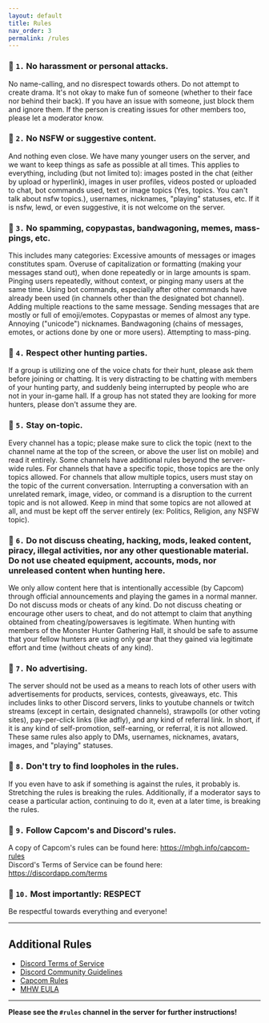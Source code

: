 ```yaml
---
layout: default
title: Rules
nav_order: 3
permalink: /rules
---
```


### 📕 `1.` **No harassment or personal attacks.** 
No name-calling, and no disrespect towards others. Do not attempt to create drama. It's not okay to make fun of someone (whether to their face nor behind their back). If you have an issue with someone, just block them and ignore them. If the person is creating issues for other members too, please let a moderator know.

### 📕 `2.` **No NSFW or suggestive content.**
And nothing even close. We have many younger users on the server, and we want to keep things as safe as possible at all times. This applies to everything, including (but not limited to): images posted in the chat (either by upload or hyperlink), images in user profiles, videos posted or uploaded to chat, bot commands used, text or image topics (Yes, topics. You can't talk about nsfw topics.), usernames, nicknames, "playing" statuses, etc. If it is nsfw, lewd, or even suggestive, it is not welcome on the server.

### 📕 `3.` **No spamming, copypastas, bandwagoning, memes, mass-pings, etc.** 
This includes many categories: Excessive amounts of messages or images constitutes spam. Overuse of capitalization or formatting (making your messages stand out), when done repeatedly or in large amounts is spam. Pinging users repeatedly, without context, or pinging many users at the same time. Using bot commands, especially after other commands have already been used (in channels other than the designated bot channel). Adding multiple reactions to the same message. Sending messages that are mostly or full of emoji/emotes. Copypastas or memes of almost any type. Annoying ("unicode") nicknames. Bandwagoning (chains of messages, emotes, or actions done by one or more users). Attempting to mass-ping.

### 📕 `4.` **Respect other hunting parties.**
If a group is utilizing one of the voice chats for their hunt, please ask them before joining or chatting. It is very distracting to be chatting with members of your hunting party, and suddenly being interrupted by people who are not in your in-game hall. If a group has not stated they are looking for more hunters, please don't assume they are.

### 📕 `5.` **Stay on-topic.** 
Every channel has a topic; please make sure to click the topic (next to the channel name at the top of the screen, or above the user list on mobile) and read it entirely. Some channels have additional rules beyond the server-wide rules. For channels that have a specific topic, those topics are the only topics allowed. For channels that allow multiple topics, users must stay on the topic of the current conversation. Interrupting a conversation with an unrelated remark, image, video, or command is a disruption to the current topic and is not allowed. Keep in mind that some topics are not allowed at all, and must be kept off the server entirely (ex: Politics, Religion, any NSFW topic).

### 📕 `6.` **Do not discuss cheating, hacking, mods, leaked content, piracy, illegal activities, nor any other questionable material. Do not use cheated equipment, accounts, mods, nor unreleased content when hunting here.**
We only allow content here that is intentionally accessible (by Capcom) through official announcements and playing the games in a normal manner.  Do not discuss mods or cheats of any kind. Do not discuss cheating or encourage other users to cheat, and do not attempt to claim that anything obtained from cheating/powersaves is legitimate. When hunting with members of the Monster Hunter Gathering Hall, it should be safe to assume that your fellow hunters are using only gear that they gained via legitimate effort and time (without cheats of any kind).

### 📕 `7.` **No advertising.** 
The server should not be used as a means to reach lots of other users with advertisements for products, services, contests, giveaways, etc. This includes links to other Discord servers, links to youtube channels or twitch streams (except in certain, designated channels), strawpolls (or other voting sites), pay-per-click links (like adfly), and any kind of referral link. In short, if it is any kind of self-promotion, self-earning, or referral, it is not allowed. These same rules also apply to DMs, usernames, nicknames, avatars, images, and "playing" statuses.

### 📕 `8.` **Don't try to find loopholes in the rules.** 
If you even have to ask if something is against the rules, it probably is. Stretching the rules is breaking the rules. Additionally, if a moderator says to cease a particular action, continuing to do it, even at a later time, is breaking the rules.

### 📕 `9.` **Follow Capcom's and Discord's rules.**
A copy of Capcom's rules can be found here: <https://mhgh.info/capcom-rules>  
Discord's Terms of Service can be found here: <https://discordapp.com/terms>

### 📕 `10.` Most importantly: **RESPECT**
Be respectful towards everything and everyone!

---

## Additional Rules
* [Discord Terms of Service](https://discordapp.com/terms)
* [Discord Community Guidelines](https://discordapp.com/guidelines)
* [Capcom Rules](https://mhgh.info/capcom-rules)
* [MHW EULA](https://store.steampowered.com//eula/582010_eula_0?eulaLang=english)

---

**Please see the `#rules` channel in the server for further instructions!**

